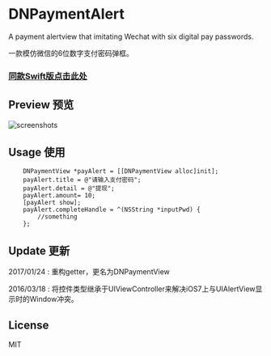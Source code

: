 # DNPaymentAlert
A payment alertview that imitating Wechat with six digital pay passwords.

一款模仿微信的6位数字支付密码弹框。

### [同款Swift版点击此处](https://github.com/dawnnnnn/DNPayAlertView-Swift)

## Preview 预览

![screenshots](https://raw.githubusercontent.com/dawnnnnn/DNPayAlertView/master/screenshots/DCPaymentDemo.gif)


## Usage 使用
``` objc
    DNPaymentView *payAlert = [[DNPaymentView alloc]init];
    payAlert.title = @"请输入支付密码";
    payAlert.detail = @"提现";
    payAlert.amount= 10;
    [payAlert show];
    payAlert.completeHandle = ^(NSString *inputPwd) {
        //something 
    };
```
    
## Update 更新
2017/01/24 : 重构getter，更名为DNPaymentView

2016/03/18 : 将控件类型继承于UIViewController来解决iOS7上与UIAlertView显示时的Window冲突。
    
## License  
MIT


